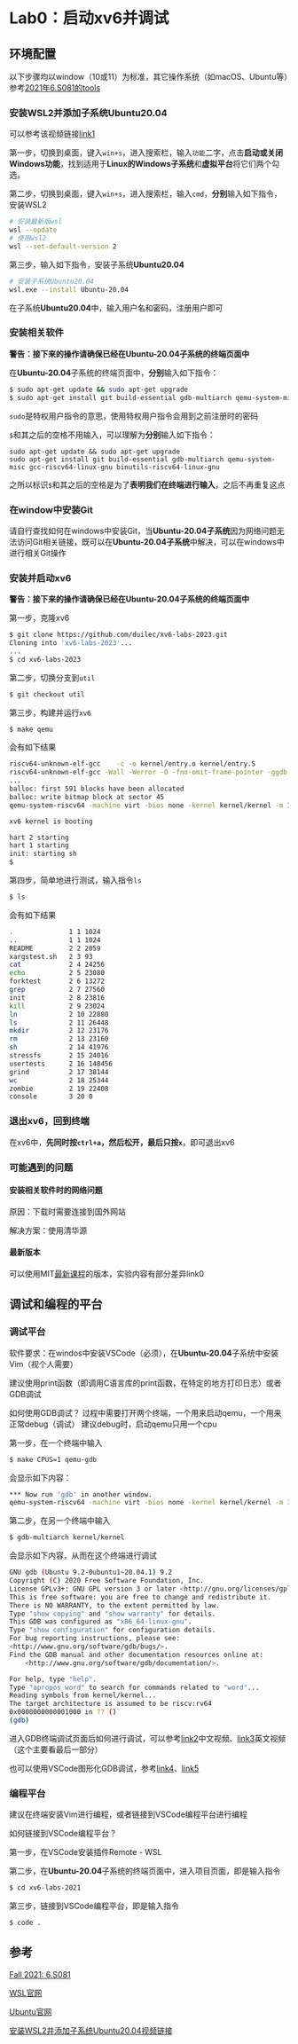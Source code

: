 # Lab0：启动xv6并调试

## 环境配置

以下步骤均以window（10或11）为标准，其它操作系统（如macOS、Ubuntu等）参考[2021年6.S081的tools](https://pdos.csail.mit.edu/6.S081/2021/tools.html)

### 安装WSL2并添加子系统Ubuntu20.04

可以参考该视频链接[link1](https://www.bilibili.com/video/BV1mX4y177dJ/)

第一步，切换到桌面，键入`win+s`，进入搜索栏，输入`功能`二字，点击**启动或关闭Windows功能**，找到适用于**Linux的Windows子系统**和**虚拟平台**将它们两个勾选。

第二步，切换到桌面，键入`win+s`，进入搜索栏，输入`cmd`，**分别**输入如下指令，安装WSL2

```bash
# 安装最新版wsl
wsl --update
# 使用wsl2
wsl --set-default-version 2
```

第三步，输入如下指令，安装子系统**Ubuntu20.04**

```bash
# 安装子系统Ubuntu20.04
wsl.exe --install Ubuntu-20.04
```

在子系统**Ubuntu20.04**中，输入用户名和密码，注册用户即可

### 安装相关软件

**警告：接下来的操作请确保已经在Ubuntu-20.04子系统的终端页面中**

在**Ubuntu-20.04**子系统的终端页面中，**分别**输入如下指令：

```bash
$ sudo apt-get update && sudo apt-get upgrade
$ sudo apt-get install git build-essential gdb-multiarch qemu-system-misc gcc-riscv64-linux-gnu binutils-riscv64-linux-gnu
```

`sudo`是特权用户指令的意思，使用特权用户指令会用到之前注册时的密码

`$`和其之后的空格不用输入，可以理解为**分别**输入如下指令：

```
sudo apt-get update && sudo apt-get upgrade
sudo apt-get install git build-essential gdb-multiarch qemu-system-misc gcc-riscv64-linux-gnu binutils-riscv64-linux-gnu
```

之所以标识`$`和其之后的空格是为了**表明我们在终端进行输入**，之后不再重复这点

### 在window中安装Git

请自行查找如何在windows中安装Git，当**Ubuntu-20.04子系统**因为网络问题无法访问Git相关链接，既可以在**Ubuntu-20.04子系统**中解决，可以在windows中进行相关Git操作

### 安装并启动xv6

**警告：接下来的操作请确保已经在Ubuntu-20.04子系统的终端页面中**

第一步，克隆xv6

```bash
$ git clone https://github.com/duilec/xv6-labs-2023.git
Cloning into 'xv6-labs-2023'...
...
$ cd xv6-labs-2023
```

第二步，切换分支到`util`

```bash
$ git checkout util
```

第三步，构建并运行`xv6`

```bash
$ make qemu
```

会有如下结果

```bash
riscv64-unknown-elf-gcc    -c -o kernel/entry.o kernel/entry.S
riscv64-unknown-elf-gcc -Wall -Werror -O -fno-omit-frame-pointer -ggdb -DSOL_UTIL -MD -mcmodel=medany -ffreestanding -fno-common -nostdlib -mno-relax -I. -fno-stack-protector -fno-pie -no-pie   -c -o kernel/start.o kernel/start.c
...  
balloc: first 591 blocks have been allocated
balloc: write bitmap block at sector 45
qemu-system-riscv64 -machine virt -bios none -kernel kernel/kernel -m 128M -smp 3 -nographic -drive file=fs.img,if=none,format=raw,id=x0 -device virtio-blk-device,drive=x0,bus=virtio-mmio-bus.0

xv6 kernel is booting

hart 2 starting
hart 1 starting
init: starting sh
$ 
```

第四步，简单地进行测试，输入指令`ls`

```bash
$ ls
```

会有如下结果

```bash
.              1 1 1024
..             1 1 1024
README         2 2 2059
xargstest.sh   2 3 93
cat            2 4 24256
echo           2 5 23080
forktest       2 6 13272
grep           2 7 27560
init           2 8 23816
kill           2 9 23024
ln             2 10 22880
ls             2 11 26448
mkdir          2 12 23176
rm             2 13 23160
sh             2 14 41976
stressfs       2 15 24016
usertests      2 16 148456
grind          2 17 38144
wc             2 18 25344
zombie         2 19 22408
console        3 20 0
```

### 退出xv6，回到终端

在xv6中，**先同时按`ctrl+a`，然后松开，最后只按`x`**，即可退出xv6

### 可能遇到的问题

#### 安装相关软件时的网络问题

原因：下载时需要连接到国外网站

解决方案：使用清华源

#### 最新版本

可以使用MIT[最新课程](https://pdos.csail.mit.edu/6.S081/2023/schedule.html)的版本，实验内容有部分差异link0

## 调试和编程的平台

### 调试平台

软件要求：在windos中安装VSCode（必须），在**Ubuntu-20.04**子系统中安装Vim（视个人需要）

建议使用print函数（即调用C语言库的print函数，在特定的地方打印日志）或者GDB调试

如何使用GDB调试？
过程中需要打开两个终端，一个用来启动qemu，一个用来正常debug（调试）
建议debug时，启动qemu只用一个cpu

第一步，在一个终端中输入

```bash
$ make CPUS=1 qemu-gdb
```

会显示如下内容：

```bash
*** Now run 'gdb' in another window.
qemu-system-riscv64 -machine virt -bios none -kernel kernel/kernel -m 128M -smp 1 -nographic -drive file=fs.img,if=none,format=raw,id=x0 -device virtio-blk-device,drive=x0,bus=virtio-mmio-bus.0 -S -gdb tcp::26000
```

第二步，在另一个终端中输入

```bash
$ gdb-multiarch kernel/kernel
```

会显示如下内容，从而在这个终端进行调试

```bash
GNU gdb (Ubuntu 9.2-0ubuntu1~20.04.1) 9.2
Copyright (C) 2020 Free Software Foundation, Inc.
License GPLv3+: GNU GPL version 3 or later <http://gnu.org/licenses/gpl.html>
This is free software: you are free to change and redistribute it.
There is NO WARRANTY, to the extent permitted by law.
Type "show copying" and "show warranty" for details.
This GDB was configured as "x86_64-linux-gnu".
Type "show configuration" for configuration details.
For bug reporting instructions, please see:
<http://www.gnu.org/software/gdb/bugs/>.
Find the GDB manual and other documentation resources online at:
    <http://www.gnu.org/software/gdb/documentation/>.

For help, type "help".
Type "apropos word" to search for commands related to "word"...
Reading symbols from kernel/kernel...
The target architecture is assumed to be riscv:rv64
0x0000000000001000 in ?? ()
(gdb)
```

进入GDB终端调试页面后如何进行调试，可以参考[link2](https://www.bilibili.com/video/BV1DY4y1a7YD/?spm_id_from=333.788&vd_source=167c726c8eff4e6707afa7867f993bb4)中文视频、[link3](https://www.bilibili.com/video/BV19k4y1C7kA?p=2&vd_source=167c726c8eff4e6707afa7867f993bb4)英文视频（这个主要看最后一部分）

也可以使用VSCode图形化GDB调试，参考[link4](https://hitsz-cslab.gitee.io/os-labs/remote_env_gdb/)、[link5](https://hitsz-cslab.gitee.io/os-labs/remote_env_gdb2/)

### 编程平台

建议在终端安装Vim进行编程，或者链接到VSCode编程平台进行编程

如何链接到VSCode编程平台？

第一步，在VSCode安装插件Remote - WSL

第二步，在**Ubuntu-20.04**子系统的终端页面中，进入项目页面，即是输入指令

```bash
$ cd xv6-labs-2021
```

第三步，链接到VSCode编程平台，即是输入指令

```bash
$ code .
```

## 参考

[Fall 2021: 6.S081](https://pdos.csail.mit.edu/6.S081/2021/)

[WSL官网](https://learn.microsoft.com/zh-cn/windows/wsl/)

[Ubuntu官网](https://cn.ubuntu.com/)

[安装WSL2并添加子系统Ubuntu20.04视频链接](https://www.bilibili.com/video/BV1mX4y177dJ/)

